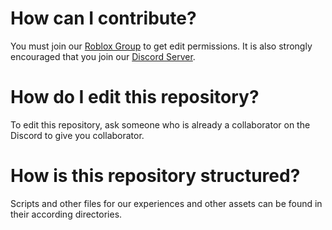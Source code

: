 # How can I contribute?
You must join our [Roblox Group](https://www.roblox.com/communities/35457597) to get edit permissions. It is also strongly encouraged that you join our [Discord Server](https://discord.gg/4cKsuUw6YP).

# How do I edit this repository?
To edit this repository, ask someone who is already a collaborator on the Discord to give you collaborator.

# How is this repository structured?
Scripts and other files for our experiences and other assets can be found in their according directories.
